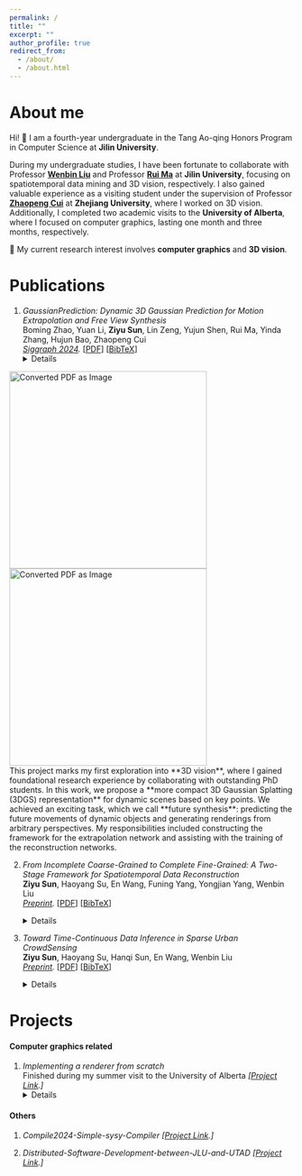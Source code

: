 ```yaml
---
permalink: /
title: ""
excerpt: ""
author_profile: true
redirect_from: 
  - /about/
  - /about.html
---
```


About me
======

Hi! :wave: I am a fourth-year undergraduate in the Tang Ao-qing Honors Program in Computer Science at **Jilin University**. 

During my undergraduate studies, I have been fortunate to collaborate with Professor **[Wenbin Liu](https://ccst.jlu.edu.cn/info/1209/18150.htm)** and Professor **[Rui Ma](https://ruim-jlu.github.io/)** at **Jilin University**, focusing on spatiotemporal data mining and 3D vision, respectively. I also gained valuable experience as a visiting student under the supervision of Professor **[Zhaopeng Cui](https://zhpcui.github.io/)** at **Zhejiang University**, where I worked on 3D vision. Additionally, I completed two academic visits to the **University of Alberta**, where I focused on computer graphics, lasting one month and three months, respectively.

:key: My current research interest involves **computer graphics** and **3D vision**.

Publications
======

1. *GaussianPrediction: Dynamic 3D Gaussian Prediction for Motion Extrapolation and Free View Synthesis* <br/>
Boming Zhao, Yuan Li, **Ziyu Sun**, Lin Zeng, Yujun Shen, Rui Ma, Yinda Zhang, Hujun Bao, Zhaopeng Cui <br/>
*<a href="https://dl.acm.org/doi/abs/10.1145/3641519.3657417" target="_blank">Siggraph 2024</a>.*
[<a href="{{base.url}}/files/GaussianPrediction.pdf" target="_blank">PDF</a>] 
[<a href="{{base.url}}/files/GaussianPrediction.bib" target="_blank">BibTeX</a>] <details>
<img src="{{base.url}}/files/GSPrediction_task.png" alt="Converted PDF as Image" width="350">
<img src="{{base.url}}/files/GSPrediction_pipeline.png" alt="Converted PDF as Image" width="350"><br/>
  This project marks my first exploration into **3D vision**, where I gained foundational research experience by collaborating with outstanding PhD students. In this work, we propose a **more compact 3D Gaussian Splatting (3DGS) representation** for dynamic scenes based on key points. We achieved an exciting task, which we call **future synthesis**: predicting the future movements of dynamic objects and generating renderings from arbitrary perspectives. My responsibilities included constructing the framework for the extrapolation network and assisting with the training of the reconstruction networks.</details>

2. *From Incomplete Coarse-Grained to Complete Fine-Grained: A Two-Stage Framework for Spatiotemporal Data Reconstruction* <br/>
**Ziyu Sun**, Haoyang Su, En Wang, Funing Yang, Yongjian Yang, Wenbin Liu <br/>
*<a href="https://arxiv.org/abs/2410.05323" target="_blank">Preprint</a>.*
[<a href="{{base.url}}/files/DiffRecon.pdf" target="_blank">PDF</a>] 
[<a href="{{base.url}}/files/DiffRecon.bib" target="_blank">BibTeX</a>]<details>
<img src="{{base.url}}/files/DiffRecon_task.png" alt="Converted PDF as Image" width="350"><img src="{{base.url}}/files/DiffRecon_pipeline.png" alt="Converted PDF as Image" width="350"><br/>
This work focuses on enhancing **spatial continuity** in data mining. Our key contribution is the introduction of a novel task called "**Spatiotemporal Data Reconstruction**," which leverages concepts from computer vision to infer a complete, fine-grained spatiotemporal map from incomplete, coarse-grained observations. We also propose a **two-stage diffusion model** that effectively captures spatiotemporal characteristics, leading to state-of-the-art performance.It is worth noting that this work is part of a series with *Toward Time-Continuous Data Inference in Sparse Urban CrowdSensing*, as both aim to achieve more precise (finer-grained in this work) modeling of real-world spatiotemporal data, with this work emphasizing the spatial perspective.</details>

4. *Toward Time-Continuous Data Inference in Sparse Urban CrowdSensing* <br/>
**Ziyu Sun**, Haoyang Su, Hanqi Sun, En Wang, Wenbin Liu <br/>
*<a href="https://arxiv.org/abs/2408.16027" target="_blank">Preprint</a>.*
[<a href="{{base.url}}/files/time-dmf.pdf" target="_blank">PDF</a>] 
[<a href="{{base.url}}/files/time-dmf.bib" target="_blank">BibTeX</a>] <details>
<img src="{{base.url}}/files/time-dmf_task.png" alt="Converted PDF as Image" width="350"><img src="{{base.url}}/files/time-dmf_pipeline.png" alt="Converted PDF as Image" width="350"><br/>
This work focuses on enhancing **temporal continuity** in data mining. Our key observation is that existing approaches often rely on "**time-discrete**" preprocessing steps before applying their algorithms, which can lead to inaccuracies. Most existing methods divide the timeline into discrete intervals and aggregate data within each unit, assuming data remains static within these intervals. In our research, we first adapt existing time-discrete solutions to a **fine-grained approach** by slicing the timeline into the smallest possible units for alignment with prior work. We then elevate this approach into a **time-continuous** model that accurately represents data along a continuous timeline. This work is part of a series with *From Incomplete Coarse-Grained to Complete Fine-Grained: A Two-Stage Framework for Spatiotemporal Data Reconstruction*, both aiming to achieve more precise modeling of real-world scenarios with a particular emphasis on temoral continuity in this study.<br/>This is my first academic work, and I face numerous challenges, from getting the model to function correctly to writing the paper independently. I am proud that I finished it finally. After multiple resubmissions, the paper is now in major revision. </details>


Projects
======

#### Computer graphics related

1. *Implementing a renderer from scratch* <br/>
Finished during my summer visit to the University of Alberta 
*[<a href="https://github.com/Zysun2002/Renderer-Alberta" target="_blank">Project Link</a>.]*<details>
<img src="{{base.url}}/files/pumpkin.gif" alt="Converted PDF as Image" width="200"><img src="{{base.url}}/files/balls.png" alt="Converted PDF as Image" width="356"><br/>
The renderer features two pipelines: one based on rasterization and the other on ray tracing. It also includes optimizations such as ambient occlusion mapping and shadow mapping. Writing codes to translate elegant mathematical concepts to visually appealing images always excites me.</details>

#### Others

1. *Compile2024-Simple-sysy-Compiler*
*[<a href="https://github.com/Zysun2002/Compile2024-Simple-sysy-Compiler" target="_blank">Project Link</a>.]*

2. *Distributed-Software-Development-between-JLU-and-UTAD*
*[<a href="https://github.com/Zysun2002/Distributed-Software-Development-2024" target="_blank">Project Link</a>.]*




